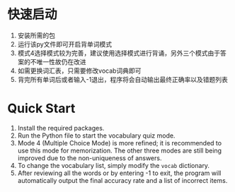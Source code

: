 # 快速启动
1. 安装所需的包
2. 运行该py文件即可开启背单词模式
3. 模式4选择模式较为完善，建议使用选择模式进行背诵，另外三个模式由于答案的不唯一性故仍在改进
4. 如需更换词汇表，只需要修改vocab词典即可
5. 背完所有单词后或者输入-1退出，程序将会自动输出最终正确率以及错题列表

# Quick Start
1. Install the required packages.
2. Run the Python file to start the vocabulary quiz mode.
3. Mode 4 (Multiple Choice Mode) is more refined; it is recommended to use this mode for memorization. The other three modes are still being improved due to the non-uniqueness of answers.
4. To change the vocabulary list, simply modify the `vocab` dictionary.
5. After reviewing all the words or by entering -1 to exit, the program will automatically output the final accuracy rate and a list of incorrect items.
